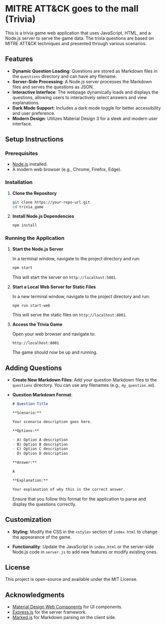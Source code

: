 # MITRE ATT&CK goes to the mall (Trivia)

This is a trivia game web application that uses JavaScript, HTML, and a Node.js server to serve the game data. The trivia questions are based on MITRE ATT&CK techniques and presented through various scenarios.

## Features

- **Dynamic Question Loading**: Questions are stored as Markdown files in the `questions` directory and can have any filename.
- **Server-Side Processing**: A Node.js server processes the Markdown files and serves the questions as JSON.
- **Interactive Interface**: The webpage dynamically loads and displays the questions, allowing users to interactively select answers and view explanations.
- **Dark Mode Support**: Includes a dark mode toggle for better accessibility and user preference.
- **Modern Design**: Utilizes Material Design 3 for a sleek and modern user interface.

## Setup Instructions

### Prerequisites

- [Node.js](https://nodejs.org/en/download/) installed.
- A modern web browser (e.g., Chrome, Firefox, Edge).

### Installation

1. **Clone the Repository**

   ```bash
   git clone https://your-repo-url.git
   cd trivia_game
   ```

2. **Install Node.js Dependencies**

   ```bash
   npm install
   ```

### Running the Application

1. **Start the Node.js Server**

   In a terminal window, navigate to the project directory and run:

   ```bash
   npm start
   ```

   This will start the server on `http://localhost:5001`.

2. **Start a Local Web Server for Static Files**

   In a new terminal window, navigate to the project directory and run:

   ```bash
   npm run start-web
   ```

   This will serve the static files on `http://localhost:8001`.

3. **Access the Trivia Game**

   Open your web browser and navigate to:

   ```
   http://localhost:8001
   ```

   The game should now be up and running.

## Adding Questions

- **Create New Markdown Files**: Add your question Markdown files to the `questions` directory. You can use any filenames (e.g., `my_question.md`).

- **Question Markdown Format**:

  ```markdown
  # Question Title

  **Scenario:**

  Your scenario description goes here.

  **Options:**

  - A) Option A description
  - B) Option B description
  - C) Option C description
  - D) Option D description

  **Answer:**

  A

  **Explanation:**

  Your explanation of why this is the correct answer.
  ```

  Ensure that you follow this format for the application to parse and display the questions correctly.

## Customization

- **Styling**: Modify the CSS in the `<style>` section of `index.html` to change the appearance of the game.

- **Functionality**: Update the JavaScript in `index.html` or the server-side Node.js code in `server.js` to add new features or modify existing ones.

## License

This project is open-source and available under the MIT License.

## Acknowledgments

- [Material Design Web Components](https://github.com/material-components/material-web) for UI components.
- [Express.js](https://expressjs.com/) for the server framework.
- [Marked.js](https://marked.js.org/) for Markdown parsing on the client side.